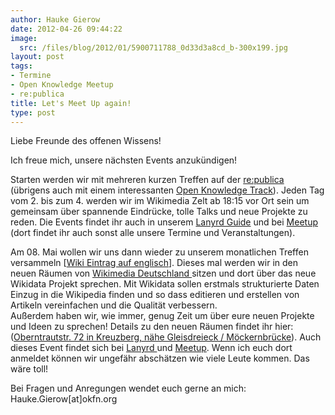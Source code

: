 ```yaml
---
author: Hauke Gierow
date: 2012-04-26 09:44:22
image:
  src: /files/blog/2012/01/5900711788_0d33d3a8cd_b-300x199.jpg
layout: post
tags:
- Termine
- Open Knowledge Meetup
- re:publica
title: Let's Meet Up again!
type: post
---
```


Liebe Freunde des offenen Wissens!

Ich freue mich, unsere nächsten Events anzukündigen!

Starten werden wir mit mehreren kurzen Treffen auf der [re:publica](http://re-publica.de) (übrigens auch mit einem interessanten [Open Knowledge Track](http://re-publica.de/12/track/open/)). Jeden Tag vom 2. bis zum 4. werden wir im Wikimedia Zelt ab 18:15 vor Ort sein um gemeinsam über spannende Eindrücke, tolle Talks und neue Projekte zu reden. Die Events findet ihr auch in unserem [Lanyrd Guide](http://lanyrd.com/guides/okfde/) und bei [Meetup ](http://www.meetup.com/OpenKnowledgeFoundation/Berlin-DE/)(dort findet ihr auch sonst alle unsere Termine und Veranstaltungen).  


Am 08. Mai wollen wir uns dann wieder zu unserem monatlichen Treffen versammeln [[Wiki Eintrag auf englisch](http://wiki.okfn.de/w/index.php?title=OKberlinmeeting/OKberlinmeeting/08052012)]. Dieses mal werden wir in den neuen Räumen von [Wikimedia Deutschland ](http://wikimedia.de)sitzen und dort über das neue Wikidata Projekt sprechen. Mit Wikidata sollen erstmals strukturierte Daten Einzug in die Wikipedia finden und so dass editieren und erstellen von Artikeln vereinfachen und die Qualität verbessern.  
Außerdem haben wir, wie immer, genug Zeit um über eure neuen Projekte und Ideen zu sprechen! Details zu den neuen Räumen findet ihr hier: ([Oberntrautstr. 72 in Kreuzberg, nähe Gleisdreieck / Möckernbrücke](http://toolserver.org/~geohack/geohack.php?pagename=Wikipedia:Kurier&language=de&params=52.497491_N_13.38013_E_region:DE-BE_type:landmark&title=Tempor%C3%A4re+R%C3%A4ume+WM-DE)). Auch dieses Event findet sich bei [Lanyrd ](http://lanyrd.com/2012/open-knowledge-meetup-mai/)und [Meetup](http://www.meetup.com/OpenKnowledgeFoundation/Berlin-DE/687372/). Wenn ich euch dort anmeldet können wir ungefähr abschätzen wie viele Leute kommen. Das wäre toll!

Bei Fragen und Anregungen wendet euch gerne an mich: Hauke.Gierow[at]okfn.org